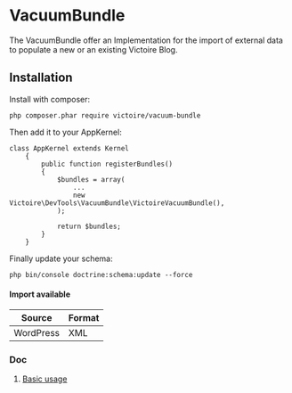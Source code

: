 # VacuumBundle

The VacuumBundle offer an Implementation for the import of external data
to populate a new or an existing Victoire Blog.

## Installation

Install with composer:

    php composer.phar require victoire/vacuum-bundle

Then add it to your AppKernel:

    class AppKernel extends Kernel
        {
            public function registerBundles()
            {
                $bundles = array(
                    ...
                    new Victoire\DevTools\VacuumBundle\VictoireVacuumBundle(),
                );
    
                return $bundles;
            }
        }
        
Finally update your schema:

    php bin/console doctrine:schema:update --force

#### Import available

| Source    | Format |
|-----------|--------|
| WordPress | XML    |

### Doc

1. [Basic usage](doc/basic_usage.md)
